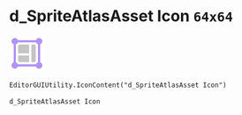 # d_SpriteAtlasAsset Icon `64x64`
<img src="/img/d_SpriteAtlasAsset%20Icon.png" width=64 height=64>

``` CSharp
EditorGUIUtility.IconContent("d_SpriteAtlasAsset Icon")
```
```
d_SpriteAtlasAsset Icon
```
